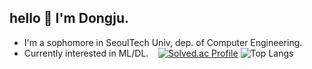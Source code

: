 ## hello :wave: I'm Dongju.
- I'm a sophomore in SeoulTech Univ, dep. of Computer Engineering.
- Currently interested in ML/DL. &nbsp;&nbsp;
[![Solved.ac Profile](http://mazassumnida.wtf/api/v2/generate_badge?boj=dove9441)](https://solved.ac/dove9441/)
![Top Langs](https://github-readme-stats.vercel.app/api/top-langs/?username=anuraghazra&layout=compact&custom_title=languages%20distribution)